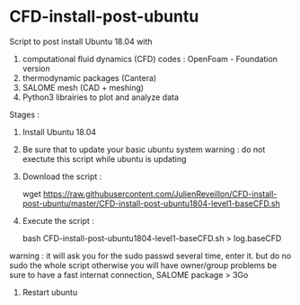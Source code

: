 # CFD-install-post-ubuntu

Script to post install Ubuntu 18.04 with
1. computational fluid dynamics (CFD) codes : OpenFoam - Foundation version
1. thermodynamic packages (Cantera)
1. SALOME mesh (CAD + meshing)
1. Python3 librairies to plot and analyze data

Stages :
1. Install Ubuntu 18.04
1. Be sure that to update your basic ubuntu system
    warning : do not exectute this script while ubuntu is updating
1. Download the script :

    wget https://raw.githubusercontent.com/JulienReveillon/CFD-install-post-ubuntu/master/CFD-install-post-ubuntu1804-level1-baseCFD.sh
    
1. Execute the script :

    bash CFD-install-post-ubuntu1804-level1-baseCFD.sh > log.baseCFD
    
warning : it will ask you for the sudo passwd several time, enter it.
but do no sudo the whole script otherwise you will have owner/group problems
be sure to have a fast internat connection, SALOME package > 3Go

1. Restart ubuntu
